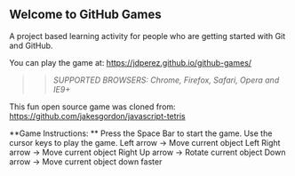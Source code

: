 ## Welcome to GitHub Games

A project based learning activity for people who are getting started with Git and GitHub.

You can play the game at: https://jdperez.github.io/github-games/

>> _*SUPPORTED BROWSERS*: Chrome, Firefox, Safari, Opera and IE9+_

This fun open source game was cloned from: https://github.com/jakesgordon/javascript-tetris

**Game Instructions: **
Press the Space Bar to start the game.
Use the cursor keys to play the game.
Left arrow -> Move current object Left
Right arrow -> Move current object Right
Up arrow -> Rotate current object
Down arrow -> Move current object down faster
